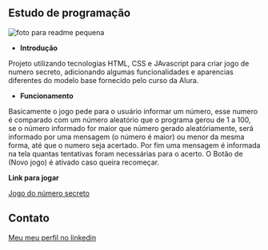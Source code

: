 ## Estudo de programação

![foto para readme pequena](https://github.com/user-attachments/assets/3328cb3f-d873-48cb-a702-01448b8bab43)


- **Introdução**

Projeto utilizando tecnologias HTML, CSS e JAvascript para criar jogo de numero secreto, adicionando algumas funcionalidades e aparencias diferentes do modelo base fornecido pelo curso da Alura.

- **Funcionamento**

Basicamente o jogo pede para o usuário informar um número, esse numero é comparado com um número aleatório que o programa gerou de 1 a 100, se o número informado for maior que número gerado aleatóriamente, será informado por uma mensagem (o número é maior) ou menor da mesma forma, até que o numero seja acertado. Por fim uma mensagem é informada na tela quantas tentativas foram necessárias para o acerto. O Botão de (Novo jogo) é ativado caso queira recomeçar.

**Link para jogar**

[Jogo do número secreto](http://127.0.0.1:5500/index.html)


## Contato
[Meu meu perfil no linkedin](https://www.linkedin.com/in/fernando-barros-2140b344/)
